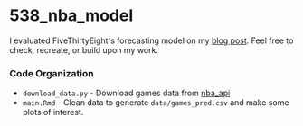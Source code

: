 # 538_nba_model 

I evaluated FiveThirtyEight's forecasting model on my [blog post](https://blog.albertkuo.me/post/2022-01-21-how-good-is-fivethirtyeight-s-nba-prediction-model/). Feel free to check, recreate, or build upon my work.

### Code Organization

* `download_data.py` - Download games data from [nba_api](https://github.com/swar/nba_api) 
* `main.Rmd` - Clean data to generate `data/games_pred.csv` and make some plots of interest.

